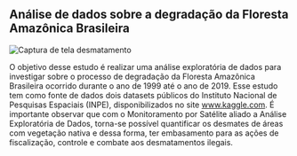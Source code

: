 ## **Análise de dados sobre a degradação da Floresta Amazônica Brasileira**

![Captura de tela desmatamento](https://github.com/RickPardono/An-lise-de-dados-sobre-a-degrada-o-da-Floresta-Amaz-nica-Brasileira/assets/124527157/028a47b9-23e8-4ae5-af7d-4b7bbb7b8583)


O objetivo desse estudo é realizar uma análise exploratória de dados para investigar sobre o processo de degradação da Floresta Amazônica Brasileira ocorrido durante o ano de 1999 até o ano de 2019. Esse estudo tem como fonte de dados dois datasets públicos do Instituto Nacional de Pesquisas Espaciais (INPE), disponibilizados no site www.kaggle.com. É importante observar que com o Monitoramento por Satélite aliado a Análise Exploratória de Dados, torna-se possível quantificar os desmates de áreas com vegetação nativa e dessa forma, ter embasamento para as ações de fiscalização, controle e combate aos desmatamentos ilegais.
